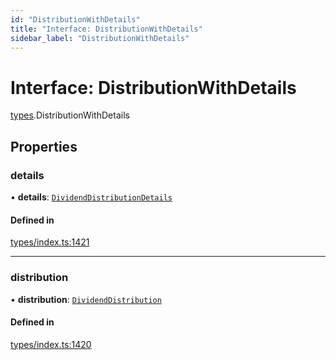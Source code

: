 ```yaml
---
id: "DistributionWithDetails"
title: "Interface: DistributionWithDetails"
sidebar_label: "DistributionWithDetails"
---
```


# Interface: DistributionWithDetails

[types](../../../modules/Types/Types.md).DistributionWithDetails

## Properties

### details

• **details**: [`DividendDistributionDetails`](../../API/Entities/DividendDistribution/Types/DividendDistributionDetails/DividendDistributionDetails.md)

#### Defined in

[types/index.ts:1421](https://github.com/PolymeshAssociation/polymesh-sdk/blob/15be87e8/src/types/index.ts#L1421)

___

### distribution

• **distribution**: [`DividendDistribution`](../../../classes/API/Entities/DividendDistribution/DividendDistribution.md)

#### Defined in

[types/index.ts:1420](https://github.com/PolymeshAssociation/polymesh-sdk/blob/15be87e8/src/types/index.ts#L1420)
